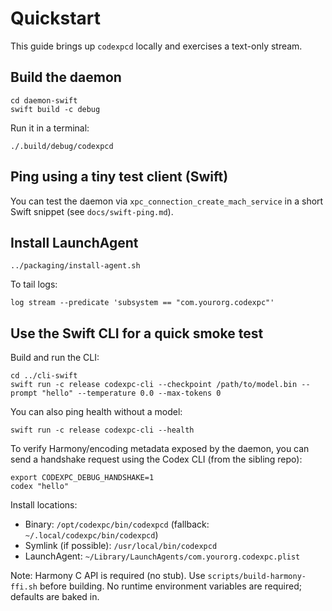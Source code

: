 # Quickstart

This guide brings up `codexpcd` locally and exercises a text-only stream.

## Build the daemon

```
cd daemon-swift
swift build -c debug
```

Run it in a terminal:

```
./.build/debug/codexpcd
```

## Ping using a tiny test client (Swift)

You can test the daemon via `xpc_connection_create_mach_service` in a short Swift snippet (see `docs/swift-ping.md`).

## Install LaunchAgent

```
../packaging/install-agent.sh
```

To tail logs:

```
log stream --predicate 'subsystem == "com.yourorg.codexpc"'
```

## Use the Swift CLI for a quick smoke test

Build and run the CLI:

```
cd ../cli-swift
swift run -c release codexpc-cli --checkpoint /path/to/model.bin --prompt "hello" --temperature 0.0 --max-tokens 0
```

You can also ping health without a model:

```
swift run -c release codexpc-cli --health
```

To verify Harmony/encoding metadata exposed by the daemon, you can send a handshake request using the Codex CLI (from the sibling repo):

```
export CODEXPC_DEBUG_HANDSHAKE=1
codex "hello"
```

Install locations:
- Binary: `/opt/codexpc/bin/codexpcd` (fallback: `~/.local/codexpc/bin/codexpcd`)
- Symlink (if possible): `/usr/local/bin/codexpcd`
- LaunchAgent: `~/Library/LaunchAgents/com.yourorg.codexpc.plist`

Note: Harmony C API is required (no stub). Use `scripts/build-harmony-ffi.sh` before building. No runtime environment variables are required; defaults are baked in.
